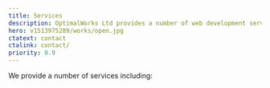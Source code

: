 ```yaml
---
title: Services
description: OptimalWorks Ltd provides a number of web development services including consultancy, development and technical training.
hero: v1513975289/works/open.jpg
ctatext: contact
ctalink: contact/
priority: 0.9
---
```


We provide a number of services including:

